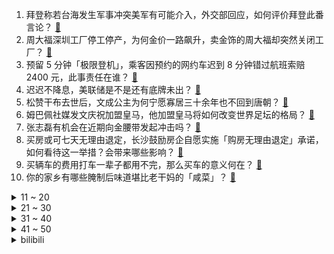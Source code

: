 1. 拜登称若台海发生军事冲突美军有可能介入，外交部回应，如何评价拜登此番言论？ [:link:](https://www.zhihu.com/question/658154995)
2. 周大福深圳工厂停工停产，为何金价一路飙升，卖金饰的周大福却突然关闭工厂？ [:link:](https://www.zhihu.com/question/658131656)
3. 预留 5 分钟「极限登机」，乘客因预约的网约车迟到 8 分钟错过航班索赔 2400 元，此事责任在谁？ [:link:](https://www.zhihu.com/question/658125243)
4. 迟迟不降息，美联储是不是还有底牌未出？ [:link:](https://www.zhihu.com/question/657866097)
5. 松赞干布去世后，文成公主为何宁愿寡居三十余年也不回到唐朝？ [:link:](https://www.zhihu.com/question/426645433)
6. 姆巴佩社媒发文庆祝加盟皇马，他加盟皇马将如何改变世界足坛的格局？ [:link:](https://www.zhihu.com/question/658043959)
7. 张志磊有机会在近期向金腰带发起冲击吗？ [:link:](https://www.zhihu.com/question/657962896)
8. 买房或可七天无理由退定，长沙鼓励房企自愿实施「购房无理由退定」承诺，如何看待这一举措？会带来哪些影响？ [:link:](https://www.zhihu.com/question/658160881)
9. 买辆车的费用打车一辈子都用不完，那么买车的意义何在？ [:link:](https://www.zhihu.com/question/655878885)
10. 你的家乡有哪些腌制后味道堪比老干妈的「咸菜」？ [:link:](https://www.zhihu.com/question/657329854)
<details>
<summary>11 ~ 20</summary>

11. 杜牧 《山行》，"停车坐爱枫林晚" 中的 "坐" 为何被教科书解释成 "因为" ？ [:link:](https://www.zhihu.com/question/651945177)
12. 有哪些描写端午节的诗词？ [:link:](https://www.zhihu.com/question/658128074)
13. 嫦娥6号归来，美国要月壤的话，我们到底给不给？ [:link:](https://www.zhihu.com/question/658054950)
14. 要高考了，有什么建议和祝福可以送给我吗? [:link:](https://www.zhihu.com/question/658048155)
15. 你认为「职场松弛感」存在吗？你心目中拥有「职场松弛感」的人是怎样的？ [:link:](https://www.zhihu.com/question/657448441)
16. 美国众议院通过法案将制裁国际刑事法院检察官，来惩罚他们曾申请逮捕以总理的行为，这反映了美国怎样的态度？ [:link:](https://www.zhihu.com/question/658118851)
17. 看见地狱笑话，明明知道不合适，但还是憋不住，怎么办？ [:link:](https://www.zhihu.com/question/582141145)
18. 老公要家人出游，我热心规划，临出行委婉劝我不要去，最后他带公婆和儿子出行，我该生气么？ [:link:](https://www.zhihu.com/question/657891970)
19. 英特尔都出到14代了，为什么主流推荐还是12代？ [:link:](https://www.zhihu.com/question/657766122)
20. ST 爱康 22 连跌停锁定面值退市，超 27 万股东踩雷，四月声称无 ST 风险，哪些信息值得关注？ [:link:](https://www.zhihu.com/question/658127182)
</details>
<details>
<summary>21 ~ 30</summary>

21. 美国放宽对乌武器使用限制后，乌首次用美武器袭击俄本土，现场状况如何？ [:link:](https://www.zhihu.com/question/658035850)
22. 逾8500人应聘宁夏煤业井下操作工，工作人员回应「确有录用硕士研究生」如何评价此事？ [:link:](https://www.zhihu.com/question/658143742)
23. 为什么那么多妖精抢唐僧肉，却不抢人参果？ [:link:](https://www.zhihu.com/question/651947784)
24. 一名顶级球员因为国家队孱弱拿不到世界杯冠军，那么他需要拿到什么样成绩才能成为世界公认的球王？ [:link:](https://www.zhihu.com/question/657907173)
25. 广州从「开四停四」调整为「早晚高峰限行」，这一调整对广州交通有什么影响？ [:link:](https://www.zhihu.com/question/657986130)
26. 华为智选车享界 S9 曝光，能复制问界 M9 的成功吗？ [:link:](https://www.zhihu.com/question/649027064)
27. 日本多家车企被指造假，丰田、本田、马自达道歉，此事对日本汽车行业有何影响？ [:link:](https://www.zhihu.com/question/657992343)
28. 海洋中战斗力最强的动物是什么？ [:link:](https://www.zhihu.com/question/657668264)
29. 如何评价2024年6月《原神》4.7版本克洛琳德传说任务「迅捷剑之章」？ [:link:](https://www.zhihu.com/question/658093204)
30. 如何驳斥「冷门专业无用论」？ [:link:](https://www.zhihu.com/question/656738170)
</details>
<details>
<summary>31 ~ 40</summary>

31. 什么时候让你顿悟，彻底放下了对一个人的执念？ [:link:](https://www.zhihu.com/question/644253549)
32. 如何评价李连杰版跟赵文卓版《黄飞鸿》？ [:link:](https://www.zhihu.com/question/335438859)
33. 为什么明朝前期兵强马壮时丢弃越南？ [:link:](https://www.zhihu.com/question/657311396)
34. 为什么我们常见的奶茶都是甜的，而内蒙新疆等地的奶茶是咸的？ [:link:](https://www.zhihu.com/question/657329983)
35. 怎样缓解高三妈妈的「焦虑」情绪？ [:link:](https://www.zhihu.com/question/658020036)
36. 天气热、蚊虫多，但是风景好；夏季徒步登山，到底是值得推荐还是实名劝退？ [:link:](https://www.zhihu.com/question/656703005)
37. 如何评价《崩坏：星穹铁道》的新卫星云璃？ [:link:](https://www.zhihu.com/question/658132992)
38. 如果让你从以下生物中选择一个饲养一段时间，成功了给你10亿，养死了罚款10亿，你会选哪个？ [:link:](https://www.zhihu.com/question/657754600)
39. 如果管理人员，赏你一个「耳光」，再给你一个「甜枣」，你能接受吗? [:link:](https://www.zhihu.com/question/657811111)
40. Soul调研称「超一成年轻人开始通过AIGC赚钱」，AI可能打破个体差距嘛？ [:link:](https://www.zhihu.com/question/658132776)
</details>
<details>
<summary>41 ~ 50</summary>

41. 合肥有哪些值得一去的餐厅？ [:link:](https://www.zhihu.com/question/35665594)
42. 多数城市首套房贷利率降至3.1%-3.5%，「首套房贷利率比现在的二套还高」，存量房贷利率会否再调整？ [:link:](https://www.zhihu.com/question/658122936)
43. 二战时的将军、元帅们是如何扛住心理压力的？ [:link:](https://www.zhihu.com/question/657779679)
44. 世界各地旅游时，你都吃到过哪些有当地特色的甜点？ [:link:](https://www.zhihu.com/question/657329865)
45. 程朱理学在中国思想史上的地位和作用是什么？ [:link:](https://www.zhihu.com/question/657653001)
46. 报道称理想汽车大裁员影响产品研发测试，正在召回部分被裁员工，具体情况如何？如何看待此事？ [:link:](https://www.zhihu.com/question/658088686)
47. 西北大学博士招生被网友举报，「质疑空降本校学生，无公示考生被拟录取」，如何看待此次招考风波？ [:link:](https://www.zhihu.com/question/657622045)
48. 你们喜欢和小孩子相处吗？ [:link:](https://www.zhihu.com/question/657966003)
49. 在深圳你会选择租房还是买房？ [:link:](https://www.zhihu.com/question/654579114)
50. 现代汝窑达到古汝窑的水平了吗 ？ [:link:](https://www.zhihu.com/question/29840836)
</details><details>
<summary>bilibili</summary>

</details>